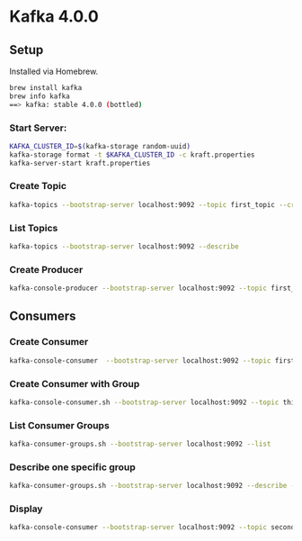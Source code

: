 # Kafka 4.0.0

## Setup
Installed via Homebrew.
```bash
brew install kafka
brew info kafka
==> kafka: stable 4.0.0 (bottled)
```

### Start Server:
```bash
KAFKA_CLUSTER_ID=$(kafka-storage random-uuid)
kafka-storage format -t $KAFKA_CLUSTER_ID -c kraft.properties
kafka-server-start kraft.properties
```

### Create Topic
```bash
kafka-topics --bootstrap-server localhost:9092 --topic first_topic --create --partitions 3
```

### List Topics
```bash
kafka-topics --bootstrap-server localhost:9092 --describe 
```

### Create Producer
```bash
kafka-console-producer --bootstrap-server localhost:9092 --topic first_topic --producer-property partitioner.class=org.apache.kafka.clients.producer.RoundRobinPartitioner --producer-property acks-all
```

## Consumers

### Create Consumer
```bash
kafka-console-consumer  --bootstrap-server localhost:9092 --topic first_topic
```

### Create Consumer with Group
```bash
kafka-console-consumer.sh --bootstrap-server localhost:9092 --topic third_topic --group my-first-application
```

### List Consumer Groups
```bash
kafka-consumer-groups.sh --bootstrap-server localhost:9092 --list
```

### Describe one specific group
```bash
kafka-consumer-groups.sh --bootstrap-server localhost:9092 --describe --group my-second-application
```

### Display 
```bash
kafka-console-consumer --bootstrap-server localhost:9092 --topic second_topic --from-beginning --formatter org.apache.kafka.tools.consumer.DefaultMessageFormatter --property print.timestamp=true --property print.key=true --property print.value=true --property print.partition=true
```